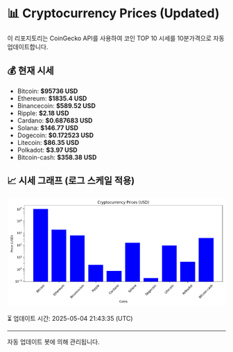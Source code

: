 
# 📊 Cryptocurrency Prices (Updated)

이 리포지토리는 CoinGecko API를 사용하여 코인 TOP 10 시세를 10분가격으로 자동 업데이트합니다.

## 💰 현재 시세
- Bitcoin: **$95736 USD**
- Ethereum: **$1835.4 USD**
- Binancecoin: **$589.52 USD**
- Ripple: **$2.18 USD**
- Cardano: **$0.687683 USD**
- Solana: **$146.77 USD**
- Dogecoin: **$0.172523 USD**
- Litecoin: **$86.35 USD**
- Polkadot: **$3.97 USD**
- Bitcoin-cash: **$358.38 USD**

## 📈 시세 그래프 (로그 스케일 적용)
![Crypto Prices](crypto_prices.png)

⏳ 업데이트 시간: 2025-05-04 21:43:35 (UTC)

---
자동 업데이트 봇에 의해 관리됩니다.
